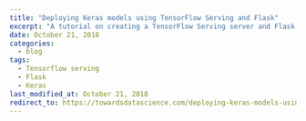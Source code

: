 ```yaml
---
title: "Deploying Keras models using TensorFlow Serving and Flask"
excerpt: "A tutorial on creating a TensorFlow Serving server and Flask based RERST API to deploy our image classification convolutional neural network (CNN) built in Keras"
date: October 21, 2018
categories:
  - blog
tags:
  - Tensorflow serving
  - Flask
  - Keras
last_modified_at: October 21, 2018
redirect_to: https://towardsdatascience.com/deploying-keras-models-using-tensorflow-serving-and-flask-508ba00f1037
---
```

